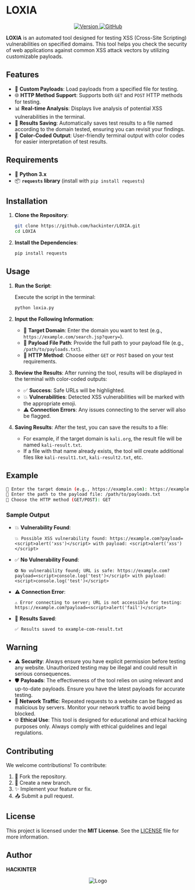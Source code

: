 # LOXIA
<div align="center">
  <a href="https://github.com/hackinter/Archer/releases">
    <img src="https://img.shields.io/badge/Version-2.0.-blue.svg" alt="Version">
  </a>
  <a href="https://github.com/hackinter">
    <img src="https://img.shields.io/badge/GITHUB-HACKINTER-red.svg" alt="GitHub">
  </a>
</div>

**LOXIA** is an automated tool designed for testing XSS (Cross-Site Scripting) vulnerabilities on specified domains. This tool helps you check the security of web applications against common XSS attack vectors by utilizing customizable payloads.

## Features

- 📝 **Custom Payloads**: Load payloads from a specified file for testing.
- 🌐 **HTTP Method Support**: Supports both `GET` and `POST` HTTP methods for testing.
- 📊 **Real-time Analysis**: Displays live analysis of potential XSS vulnerabilities in the terminal.
- 💾 **Results Saving**: Automatically saves test results to a file named according to the domain tested, ensuring you can revisit your findings.
- 🎨 **Color-Coded Output**: User-friendly terminal output with color codes for easier interpretation of test results.

## Requirements

- 🐍 **Python 3.x**
- 📦 **`requests` library** (install with `pip install requests`)

## Installation

1. **Clone the Repository**:

   ```bash
   git clone https://github.com/hackinter/LOXIA.git
   cd LOXIA
   ```

2. **Install the Dependencies**:

   ```bash
   pip install requests
   ```

## Usage

1. **Run the Script**:

   Execute the script in the terminal:

   ```bash
   python loxia.py
   ```

2. **Input the Following Information**:

   - 🔗 **Target Domain**: Enter the domain you want to test (e.g., `https://example.com/search.jsp?query=`).
   - 📁 **Payload File Path**: Provide the full path to your payload file (e.g., `/path/to/payloads.txt`).
   - 📜 **HTTP Method**: Choose either `GET` or `POST` based on your test requirements.

3. **Review the Results**: After running the tool, results will be displayed in the terminal with color-coded outputs:
   - ✅ **Success**: Safe URLs will be highlighted.
   - 💥 **Vulnerabilities**: Detected XSS vulnerabilities will be marked with the appropriate emoji.
   - ⚠️ **Connection Errors**: Any issues connecting to the server will also be flagged.

4. **Saving Results**: After the test, you can save the results to a file:
   - For example, if the target domain is `kali.org`, the result file will be named `kali-result.txt`.
   - If a file with that name already exists, the tool will create additional files like `kali-result1.txt`, `kali-result2.txt`, etc.

## Example

```bash
🔗 Enter the target domain (e.g., https://example.com): https://example.com/search.jsp?query=
📁 Enter the path to the payload file: /path/to/payloads.txt
📜 Choose the HTTP method (GET/POST): GET
```

### Sample Output

- 💥 **Vulnerability Found**:
  ```
  💥 Possible XSS vulnerability found: https://example.com?payload=<script>alert('xss')</script> with payload: <script>alert('xss')</script>
  ```

- ✅ **No Vulnerability Found**:
  ```
  ❎ No vulnerability found; URL is safe: https://example.com?payload=<script>console.log('test')</script> with payload: <script>console.log('test')</script>
  ```

- ⚠️ **Connection Error**:
  ```
  ⚠️ Error connecting to server; URL is not accessible for testing: https://example.com?payload=<script>alert('fail')</script>
  ```

- 💾 **Results Saved**:
  ```
  ✅ Results saved to example-com-result.txt
  ```

## Warning

- ⚠️ **Security**: Always ensure you have explicit permission before testing any website. Unauthorized testing may be illegal and could result in serious consequences.
- 🛡️ **Payloads**: The effectiveness of the tool relies on using relevant and up-to-date payloads. Ensure you have the latest payloads for accurate testing.
- 📶 **Network Traffic**: Repeated requests to a website can be flagged as malicious by servers. Monitor your network traffic to avoid being blocked.
- 🌐 **Ethical Use**: This tool is designed for educational and ethical hacking purposes only. Always comply with ethical guidelines and legal regulations.

## Contributing

We welcome contributions! To contribute:
1. 🍴 Fork the repository.
2. 🌱 Create a new branch.
3. ✨ Implement your feature or fix.
4. 📤 Submit a pull request.

## License

This project is licensed under the **MIT License**. See the [LICENSE](LICENSE) file for more information.

## Author

**HACKINTER**  
<div align="center">
  <img src="https://github.com/hackinter/Template/blob/main/image.jpg" alt="Logo" />
</div>


